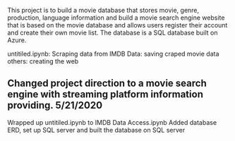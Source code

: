This project is to build a movie database that stores movie, genre, production, language information and build a movie search engine website that is based on the movie database and allows users register their account and create their own movie list. The database is a SQL database built on Azure.

untitiled.ipynb: Scraping data from IMDB
Data: saving craped movie data
others: creating the web

## Changed project direction to a movie search engine with streaming platform information providing. 5/21/2020

Wrapped up untitiled.ipynb to IMDB Data Access.ipynb
Added database ERD, set up SQL server and built the database on SQL server
